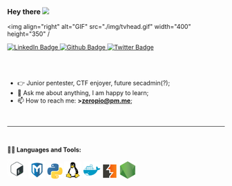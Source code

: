### Hey there <img src="https://media.giphy.com/media/hvRJCLFzcasrR4ia7z/giphy.gif" width="25px">
<img align="right" alt="GIF" src="./img/tvhead.gif" width="400" height="350" /
<div id="badges">
      <a href="https://www.linkedin.com/in/emilio-s%C3%A1nchez-garc%C3%ADa/">
        <img src="https://img.shields.io/badge/LinkedIn-blue?style=for-the-badge&logo=linkedin&logoColor=white"
          alt="LinkedIn Badge" />
      </a>
      <a href="https://github.com/zeropio">
        <img src="https://img.shields.io/badge/Github-black?style=for-the-badge&logo=github&logoColor=white"
          alt="Github Badge" />
      </a>
      <a href="https://twitter.com/0xZeropio">
        <img src="https://img.shields.io/badge/Twitter-blue?style=for-the-badge&logo=twitter&logoColor=white"
          alt="Twitter Badge" />
      </a>
    </div>
<br />
<br />
<br />
  
- 👉 Junior pentester, CTF enjoyer, future secadmin(?);<br />
- 💬 Ask me about anything, I am happy to learn;<br />
- 📫 How to reach me: **><a href="mailto: zeropio@pm.me">zeropio@pm.me</a>**;

<br>
<hr />
<br>

<b>👨‍💻 Languages and Tools:</b>

<code><img height="45" src="./img/scripting.png" /></code>
<code><img height="40" src="./img/metasploit.png" /></code>
<code><img height="35" src="./img/python.png" /></code>
<code><img height="40" src="./img/tux.png" /></code>
<code><img height="40" src="./img/docker.png" /></code>
<code><img height="35" src="./img/burpsuite.png" /></code>
<code><img height="40" src="./img/node.png" /></code>

